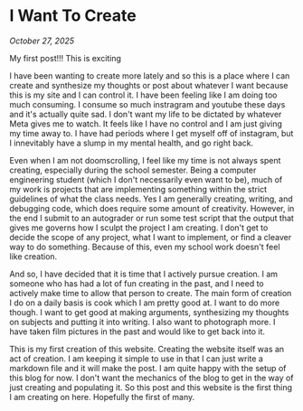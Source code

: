 # I Want To Create

*October 27, 2025*

My first post!!! This is exciting

I have been wanting to create more lately and so this is a place where I can create and synthesize my thoughts or post about whatever I want because this is my site and I can control it. I have been feeling like I am doing too much consuming. I consume so much instragram and youtube these days and it's actually quite sad. I don't want my life to be dictated by whatever Meta gives me to watch. It feels like I have no control and I am just giving my time away to. I have had periods where I get myself off of instagram, but I innevitably have a slump in my mental health, and go right back. 

Even when I am not doomscrolling, I feel like my time is not always spent creating, especially during the school semester. Being a computer engineering student (which I don't necessarily even want to be), much of my work is projects that are implementing something within the strict guidelines of what the class needs. Yes I am generally creating, writing, and debugging code, which does require some amount of creativity. However, in the end I submit to an autograder or run some test script that the output that gives me governs how I sculpt the project I am creating. I don't get to decide the scope of any project, what I want to implement, or find a cleaver way to do something. Because of this, even my school work doesn't feel like creation. 

And so, I have decided that it is time that I actively pursue creation. I am someone who has had a lot of fun creating in the past, and I need to actively make time to allow that person to create. The main form of creation I do on a daily basis is cook which I am pretty good at. I want to do more though. I want to get good at making arguments, synthesizing my thoughts on subjects and putting it into writing. I also want to photograph more. I have taken film pictures in the past and would like to get back into it. 

This is my first creation of this website. Creating the website itself was an act of creation. I am keeping it simple to use in that I can just write a markdown file and it will make the post. I am quite happy with the setup of this blog for now. I don't want the mechanics of the blog to get in the way of just creating and populating it. So this post and this website is the first thing I am creating on here. Hopefully the first of many.